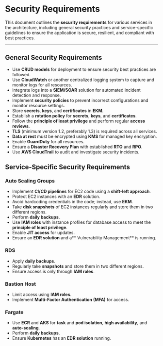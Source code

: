 # Security Requirements

This document outlines the **security requirements** for various services in the architecture, including general security practices and service-specific guidelines to ensure the application is secure, resilient, and compliant with best practices.

---

## **General Security Requirements**
- Use **CRUD models** for deployment to ensure security best practices are followed.
- Use **CloudWatch** or another centralized logging system to capture and monitor logs for all resources.
- Integrate logs into a **SIEM/SOAR** solution for automated incident detection and response.
- Implement **security policies** to prevent incorrect configurations and monitor resource settings.
- Store **secrets**, **keys**, and **certificates** in **EKM**.
- Establish a **rotation policy** for **secrets**, **keys**, and **certificates**.
- Follow the **principle of least privilege** and perform regular **access reviews**.
- **TLS** (minimum version 1.2, preferably 1.3) is required across all services.
- **Data at rest** must be encrypted using **KMS** for managed key encryption.
- Enable **GuardDuty** for all resources.
- Ensure a **Disaster Recovery Plan** with established **RTO** and **RPO**.
- Use **AWS CloudTrail** to audit and investigate security incidents.

## **Service-Specific Security Requirements**
### **Auto Scaling Groups**
- Implement **CI/CD pipelines** for EC2 code using a **shift-left approach**.
- Protect EC2 instances with an **EDR** solution.
- Avoid hardcoding credentials in the code; instead, use **EKM**.
- Take **disk snapshots** of EC2 instances regularly and store them in two different regions.
- Perform **daily backups**.
- Use **IAM roles** with instance profiles for database access to meet the **principle of least privilege**.
- Enable **JIT access** for updates.
- Ensure an **EDR solution** and a** Vulnerability Management** is running.

### **RDS**
- Apply **daily backups**.
- Regularly take **snapshots** and store them in two different regions.
- Ensure access is only through **IAM roles**.

### **Bastion Host**
- Limit access using **IAM roles**.
- Implement **Multi-Factor Authentication (MFA)** for access.

### **Fargate**
- Use **ECR** and **AKS** for **task** and **pod isolation**, **high availability**, and **auto-scaling**.
- Perform **daily backups**.
- Ensure **Kubernetes** has an **EDR solution** running.
